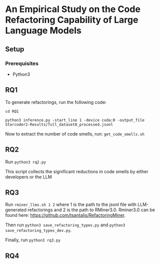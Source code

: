 # An Empirical Study on the Code Refactoring Capability of Large Language Models

## Setup
### Prerequisites
- Python3

## RQ1
To generate refactorings, run the following code:
```
cd RQ1

python3 inference.py -start_line 1 -device cuda:0 -output_file Starcoder2-Results/full_dataset0_processed.jsonl
```

Now to extract the number of code smells, run: `get_code_smells.sh`

## RQ2
Run `python3 rq2.py`

This script collects the significant reductions in code smells by either developers or the LLM

## RQ3
Run `rminer_llms.sh 1 2` where 1 is the path to the jsonl file with LLM-generated refactorings and 2 is the path to RMiner3.0. Rminer3.0 can be found here: https://github.com/tsantalis/RefactoringMiner.

Then run `python3 save_refactoring_types.py` and `python3 save_refactoring_types_dev.py`.

Finally, run `python3 rq3.py`

## RQ4
